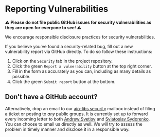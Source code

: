 # Reporting Vulnerabilities

**⚠️ Please do not file public GitHub issues for security
vulnerabilities as they are open for everyone to see! ⚠️**

We encourage responsible disclosure practices for security vulnerabilities.

If you believe you've found a security-related bug, fill out a new
vulnerability report via GitHub directly. To do so follow these instructions:
1. Click on the `Security` tab in the project repository.
2. Click the green `Report a vulnerability` button at the top right corner.
3. Fill in the form as accurately as you can, including as many details as
   possible.
4. Click the green `Submit report` button at the bottom.

## Don't have a GitHub account?

Alternatively, drop an email to our [aio-libs security] mailbox instead of
filing a ticket or posting to _any_ public groups. It is currently set up to
forward every incoming letter to both [Andrew Svetlov] and [Sviatoslav
Sydorenko]. You can choose to email us directly as well. We will try to assess
the problem in timely manner and disclose it in a responsible way.

[aio-libs security]:
mailto:"'%40aio-libs'%20security%20reports"%20<security@aio-libs.org>?subject=[Security%20issue%20report]%20[PROJECT_NAME]%20SHORT%20TITLE...&body=I%20am%20writing%20to%20inform%20you%20that%20PROJECT_NAME%20has%20a%20pottential%20vulnerability%20and%20here%20are%20extremely%20detailed%20steps%20of%20how%20to%20exploit%20this%20dangerous%20behavior:%0D%0A%0D%0A1.%0D%0A2.%0D%0A3.%0D%0A%0D%0A
[Andrew Svetlov]:
mailto:"Andrew%20'%40asvetlov'%20Svetlov"%20<andrew.svetlov+aio-libs-security@gmail.com>?subject=[Security%20issue%20report]%20[PROJECT_NAME]%20SHORT%20TITLE...&body=I%20am%20writing%20to%20inform%20you%20that%20PROJECT_NAME%20has%20a%20pottential%20vulnerability%20and%20here%20are%20extremely%20detailed%20steps%20of%20how%20to%20exploit%20this%20dangerous%20behavior:%0D%0A%0D%0A1.%0D%0A2.%0D%0A3.%0D%0A%0D%0A
[Sviatoslav Sydorenko]:
mailto:"Sviatoslav%20'%40webknjaz'%20Sydorenko"%20<wk+aio-libs-security@sydorenko.org.ua>?subject=[Security%20issue%20report]%20[PROJECT_NAME]%20SHORT%20TITLE...&body=I%20am%20writing%20to%20inform%20you%20that%20PROJECT_NAME%20has%20a%20pottential%20vulnerability%20and%20here%20are%20extremely%20detailed%20steps%20of%20how%20to%20exploit%20this%20dangerous%20behavior:%0D%0A%0D%0A1.%0D%0A2.%0D%0A3.%0D%0A%0D%0A
